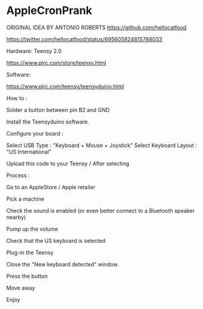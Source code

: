 # AppleCronPrank

ORIGINAL IDEA BY ANTONIO ROBERTS https://github.com/hellocatfood


https://twitter.com/hellocatfood/status/695605824815788033


  Hardware: Teensy 2.0
  
  https://www.pjrc.com/store/teensy.html

  Software: 
  
  https://www.pjrc.com/teensy/teensyduino.html

  How to :
  
  Solder a button between pin B2 and GND
  
  Install the Teensyduino software.
  
  Configure your board : 
  
  Select USB Type : "Keyboard + Mouse + Joystick"
  Select Keyboard Layout : "US International"
  
  Upload this code to your Teensy / After selecting 
  
  Process :
  
  Go to an AppleStore / Apple retailer
  
  Pick a machine
  
  Check the sound is enabled (or even better connect to a Bluetooth speaker nearby)
  
  Pump up the volume
  
  Check that the US keyboard is selected
  
  Plug-in the Teensy
  
  Close the "New keyboard detected" window.
  
  Press the button
  
  Move away
  
  Enjoy